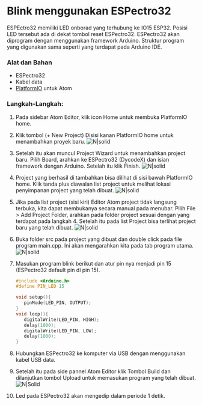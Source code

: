 # Blink menggunakan ESPectro32

ESPEctro32 memiliki LED onborad yang terhubung ke IO15 ESP32. Posisi LED tersebut ada di dekat tombol reset ESPectro32. ESPectro32 akan diprogram dengan menggunakan framework Arduino. Struktur program yang digunakan sama seperti yang terdapat pada Arduino IDE.   

### Alat dan Bahan

  - ESPectro32 
  - Kabel data
  - [PlatformIO] untuk Atom

### Langkah-Langkah:
  1) Pada sidebar Atom Editor, klik icon Home untuk membuka PlatformIO home. 

  2) Klik tombol (+ New Project) Disisi kanan PlatformIO home untuk menambahkan proyek baru.
![N|solid](https://lh5.googleusercontent.com/JNO5VHHm_w0FZNwEDgStMYAOSWa_g-1mvM2QzKdroqIusr_0cOJv7avimos7BWPGAJby62wr2vk80ZZ9WUs-=w1317-h670)

  3) Setelah itu akan muncul Project Wizard untuk menambahkan project baru. Pilih Board, arahkan ke ESPectro32 (DycodeX) dan isian framework dengan Arduino. Setelah itu klik Finish.
![N|solid](https://lh3.googleusercontent.com/2wFt7BXcGz8U9YcVdrt873BUkN5eRlsyl8WzVMrnXpHuBZdLca7GoGUr41Mxq1fIK5rsO3A-a1gvWy17BAjy=w1317-h670)

  4) Project yang berhasil di tambahkan bisa dilihat di sisi bawah PlatformIO home. Klik tanda plus diawalan list project untuk melihat lokasi penyimpanan project yang telah dibuat.
  ![N|solid](https://lh3.googleusercontent.com/m-s_fIjuqWppKf8rix4cIXgkFL9SVJhPf8ihd01OBsgaP8eLDv6C4x4swyZ3P29ChAp18_C6wqzlC3KRFKtB=w1317-h670)
  
 5) Jika pada list project (sisi kiri) Editor Atom project tidak langsung terbuka, kita dapat membukanya secara manual pada menubar. Pilih File > Add Project Folder, arahkan pada folder project sesuai dengan yang terdapat pada langkah 4. Setelah itu pada list Project bisa terlihat project baru yang telah dibuat.
 ![N|solid](https://lh3.googleusercontent.com/hxppQ-OVXsK5DaSohNLawCSLy-rztxTc6szaWQjqFF5w-AddB69-7V6lA6HqcQQSFBuWPAR2O96SLff-w1Qz=w1317-h670)
 
 6) Buka folder src pada project yang dibuat dan double click pada file program main.cpp. Ini akan mengarahkan kita pada tab program utama. 
 ![N|solid](https://lh6.googleusercontent.com/o67p_D8Y5iZyhViVx-Oh-a4856-2r1ZcVVsPhCmXMHgnVqrKC4gAah3X7oS2jdiwkQ7w1JzjlfCFEtz9s4_R=w1317-h670)
 
 7) Masukan program blink berikut dan atur pin nya menjadi pin 15 (ESPectro32 default pin di pin 15).
     ```c++
    #include <Arduino.h>
    #define PIN_LED 15
    
    void setup(){
        pinMode(LED_PIN, OUTPUT);
    }
    void loop(){
        digitalWrite(LED_PIN, HIGH);
        delay(1000);
        digitalWrite(LED_PIN, LOW);
        delay(1000);
    }
    ```
 8) Hubungkan ESPectro32 ke komputer via USB dengan menggunakan kabel USB data.

 9) Setelah itu pada side pannel Atom Editor klik Tombol Build dan dilanjutkan tombol Upload untuk memasukan program yang telah dibuat.
 ![N|Solid](https://lh4.googleusercontent.com/mq_liyk2y1Qhv_n6aJm88pN72rqk1lY0bU6DF_4Mr5tGjh8ObkhY4LGz1Kue_mhQzEXvHwEcYeUCNvsq0VEB=w1317-h670)
10) Led pada ESPectro32 akan mengedip dalam periode 1 detik.

   [PlatformIO]: <http://docs.platformio.org/en/latest/ide/atom.html#installation>

